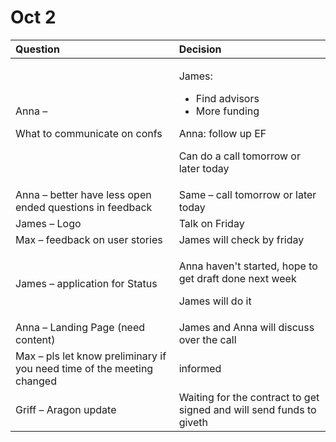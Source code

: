 # Oct 2

<table>
  <thead>
    <tr>
      <th style="text-align:left">Question</th>
      <th style="text-align:left">Decision</th>
    </tr>
  </thead>
  <tbody>
    <tr>
      <td style="text-align:left">
        <p>Anna –</p>
        <p>What to communicate on confs</p>
      </td>
      <td style="text-align:left">
        <p>James:</p>
        <ul>
          <li>Find advisors</li>
          <li>More funding</li>
        </ul>
        <p>Anna: follow up EF</p>
        <p>Can do a call tomorrow or later today</p>
      </td>
    </tr>
    <tr>
      <td style="text-align:left">Anna – better have less open ended questions in feedback</td>
      <td style="text-align:left">Same – call tomorrow or later today</td>
    </tr>
    <tr>
      <td style="text-align:left">James – Logo</td>
      <td style="text-align:left">Talk on Friday</td>
    </tr>
    <tr>
      <td style="text-align:left">Max – feedback on user stories</td>
      <td style="text-align:left">James will check by friday</td>
    </tr>
    <tr>
      <td style="text-align:left">James – application for Status</td>
      <td style="text-align:left">
        <p>Anna haven't started, hope to get draft done next week</p>
        <p>James will do it</p>
      </td>
    </tr>
    <tr>
      <td style="text-align:left">Anna – Landing Page (need content)</td>
      <td style="text-align:left">James and Anna will discuss over the call</td>
    </tr>
    <tr>
      <td style="text-align:left">Max – pls let know preliminary if you need time of the meeting changed</td>
      <td
      style="text-align:left">informed</td>
    </tr>
    <tr>
      <td style="text-align:left">Griff – Aragon update</td>
      <td style="text-align:left">Waiting for the contract to get signed and will send funds to giveth</td>
    </tr>
  </tbody>
</table>